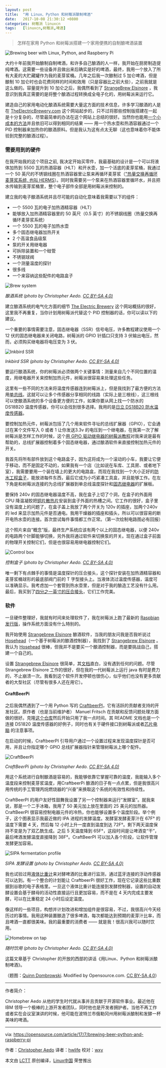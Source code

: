```yaml
---
layout: post
title:	"用 Linux、Python 和树莓派酿制啤酒"
date:	2017-10-08 21:30:12 +0800 
categories:	树莓派 linuxcn 
tags:	[linuxcn,树莓派,啤酒]
---
```




> 
> 怎样在家用 Python 和树莓派搭建一个家用便携的自制酿啤酒装置
> 
> 
> 


![Brewing beer with Linux, Python, and Raspberry Pi](/Asserts/Images/album/201710/08/213019kf6388tfx16chbgf.png "Brewing beer with Linux, Python, and Raspberry Pi")


大约十年前我开始酿制自制啤酒，和许多自己酿酒的人一样，我开始在厨房制造提纯啤酒。这需要一些设备并且做出来后确实是好的啤酒，最终，我用一个放入了所有大麦的大贮藏罐作为我的麦芽浆桶。几年之后我一次酿制过 5 加仑啤酒，但是酿制 10 加仑时也会花费同样的时间和效用（只是容器比之前大些），之前我就是这么做的。容量提升到 10 加仑之后，我偶然看到了 [StrangeBrew Elsinore](http://dougedey.github.io/SB_Elsinore_Server/) ，我意识到我真正需要的是将整个酿酒过程转换成全电子化的，用树莓派来运行它。


建造自己的家用电动化酿酒系统需要大量这方面的技术信息，许多学习酿酒的人是在 [TheElectricBrewery.com](http://theelectricbrewery.com/) 这个网站起步的，只不过将那些控制版搭建在一起是十分复杂的，尽管最简单的办法在这个网站上总结的很好。当然你也能用[一个小成本的方法](http://www.instructables.com/id/Electric-Brewery-Control-Panel-on-the-Cheap/)并且依旧可以得到相同的结果 —— 用一个热水壶和热酒容器通过一个 PID 控制器来加热你的酿酒原料。但是我认为这有点太无聊（这也意味着你不能体验到完整的酿酒过程）。


### 需要用到的硬件


在我开始我的这个项目之前, 我决定开始买零件，我最基础的设计是一个可以将液体加热到 5500 瓦的热酒容器（HLT）和开水壶，加一个活底的麦芽浆桶，我通过一个 50 英尺的不锈钢线圈在热酒容器里让泵来再循环麦芽浆（["热量交换再循环麦芽浆系统, 也叫 HERMS](https://byo.com/hops/item/1325-rims-and-herms-brewing-advanced-homebrewing)）。同时我需要另一个泵来在热酒容器里循环水，并且把水传输到麦芽浆桶里，整个电子部件全部是用树莓派来控制的。


建立我的电子酿酒系统并且尽可能的自动化意味着我需要以下的组件：


* 一个 5500 瓦的电子加热酒精容器（HLT）
* 能够放入加热酒精容器里的 50 英尺（0.5 英寸）的不锈钢线圈（热量交换再循环麦芽浆系统）
* 一个 5500 瓦的电子加热水壶
* 多个固态继电器加热开关
* 2 个高温食品级泵
* 泵的开关用继电器
* 可拆除装置和一个硅管
* 不锈钢球阀
* 一个测量温度的探针
* 很多线
* 一个来容纳这些配件的电路盒子


![Brew system](/Asserts/Images/album/201710/08/213024gubeee9zap3w9tfp.png "Brew system")


*酿酒系统 (photo by Christopher Aedo. [CC BY-SA 4.0)](https://creativecommons.org/licenses/by-sa/4.0/)*


建立酿酒系统的电气化方面的细节 [The Electric Brewery](http://theelectricbrewery.com/) 这个网站概括的很好，这里我不再重复，当你计划用树莓派代替这个 PID 控制器的话，你可以读以下的建议。


一个重要的事情需要注意，固态继电器（SSR）信号电压，许多教程建议使用一个 12 伏的固态继电器来关闭电路，树莓派的 GPIO 针插口只支持 3 伏输出电压，然而，必须购买继电器将电压变为 3 伏。


![Inkbird SSR](/Asserts/Images/album/201710/08/213027lvwmxhsk9emebmsx.png "Inkbird SSR")


*Inkbird SSR (photo by Christopher Aedo. [CC BY-SA 4.0)](https://creativecommons.org/licenses/by-sa/4.0/)*


要运行酿酒系统，你的树莓派必须做两个关键事情：测量来自几个不同位置的温度，用继电器开关来控制加热元件，树莓派很容易来处理这些任务。


这里有一些不同的方法来将温度传感器连到树莓派上，但是我找到了最方便的方法用[单总线](https://en.wikipedia.org/wiki/1-Wire)。这就可以让多个传感器分享相同的线路（实际上是三根线），这三根线可以使酿酒系统的多个设备更方便的工作，如果你要从网上找一个防水的 DS18B20 温度传感器，你可以会找到很多选择。我用的是[日立 DS18B20 防水温度传感器](https://smile.amazon.com/gp/product/B018KFX5X0/)。


要控制加热元件，树莓派包括了几个用来软件寻址的总线扩展器（GPIO），它会通过在某个文件写入 0 或者 1 让你发送3.3v 的电压到一个继电器，在我第一次了解树莓派是怎样工作的时候，这个[用 GPIO 驱动继电器的树莓派教程](http://www.susa.net/wordpress/2012/06/raspberry-pi-relay-using-gpio/)对我来说是最有帮助的，总线扩展器控制着多个固态继电器，通过酿酒软件来直接控制加热元件的开关。


我首先将所有部件放到这个电路盒子，因为这将成为一个滚动的小车，我要让它便于移动，而不是固定不动的，如果我有一个店（比如说在车库、工具房、或者地下室），我需要要用一个装在墙上的更大的电路盒，而现在我找到一个大小正好的[防水工程盒子](http://amzn.to/2hupFCr)，能放进每件东西，最后它成为小巧紧凑工具盒，并且能够工作。在左下角是和树莓派连接的为总线扩展器到单总线温度探针和[固态继电器](http://amzn.to/2hL8JDS)的扩展板。


要保持 240v 的固态继电器温度不高，我在盒子上切了个洞，在盒子的外面用 CPU 降温凝胶把[铜片散热片](http://amzn.to/2i4DYwy)安装到盒子外面的热槽之间。它工作的很好，盒子里没有温度上的问题了，在盒子盖上我放了两个开关为 120v 的插座，加两个240v 的 led 来显示加热元件是否通电。我用干燥器的插座和插头，所以可以很容易的断开电热水壶的连接。首次尝试每件事情都工作正常。（第一次绘制电路图必有回报）


这个照片来自“概念”版，最终生产系统应该有两个以上的固态继电器，以便 240v 的电路两个针脚能够切换，另外我将通过软件来切换泵的开关。现在通过盒子前面的物理开关控制它们，但是也很容易用继电器控制它们。


![Control box](/Asserts/Images/album/201710/08/213029kwtzw45viv1wuuu7.png "Control box")


*控制盒子 (photo by Christopher Aedo. [CC BY-SA 4.0)](https://creativecommons.org/licenses/by-sa/4.0/)*


唯一剩下有点棘手的事情是温度探针的压合接头，这个探针安装在加热酒精容器和麦芽浆桶球形的最底部阀门前的 T 字型接头上。当液体流过温度传感器，温度可以准确显示。我考虑加一个套管到热水壶里，但是对于我的酿造工艺没有什么用。最后，我买到了[四分之一英寸的压合接头](https://www.brewershardware.com/CF1412.html)，它们工作完美。


### 软件


一旦硬件整理好，我就有时间来处理软件了，我在树莓派上跑了最新的 [Raspbian 发行版](https://www.raspberrypi.org/downloads/raspbian/)，操作系统方面没有什么特别的。


我开始使用 [Strangebrew Elsinore](https://github.com/DougEdey/SB_Elsinore_Server) 酿酒软件，当我的朋友问我是否我听说过 [Hosehead](https://brewtronix.com/)（一个基于树莓派的酿酒控制器），我找到了 [Strangebrew Elsinore](https://github.com/DougEdey/SB_Elsinore_Server) 。我认为 [Hosehead](https://brewtronix.com/) 很棒，但我并不是要买一个酿酒控制器，而是要挑战自己，搭建一个自己的。


设置 [Strangebrew Elsinore](https://github.com/DougEdey/SB_Elsinore_Server) 很简单，其[文档](http://dougedey.github.io/SB_Elsinore_Server/)直白，没有遇到任何的问题。尽管 Strangebrew Elsinore 工作的很好，但在我的一代树莓派上运行 java 有时是费力的，不止崩溃一次。我看到这个软件开发停顿也很伤心，似乎他们也没有更多贡献者的大型社区（尽管有很多人还在用它）。


#### CraftBeerPi


之后我偶然遇到了一个用 Python 写的 [CraftbeerPI](http://www.craftbeerpi.com/)，它有活跃的贡献者支持的开发社区。原作者（也是当前维护者） Manuel Fritsch 在贡献和反馈问题处理方面做的很好。克隆[这个仓库](https://github.com/manuel83/craftbeerpi)然后开始只用了我一点时间。其 README 文档也是一个连接 DS1820 温度传感器的好例子，同时也有关于硬件接口到树莓派或者[芯片电脑](https://www.nextthing.co/pages/chip) 的注意事项。


在启动的时候，CraftbeerPI 引导用户通过一个设置过程来发现温度探针是否可用，并且让你指定哪个 GPIO 总线扩展器指针来管理树莓派上哪个配件。


![CraftBeerPi](/Asserts/Images/album/201710/08/213030exw3k977r67qqdjk.png "CraftBeerPi")


*CraftBeerPi (photo by Christopher Aedo. [CC BY-SA 4.0)](https://creativecommons.org/licenses/by-sa/4.0/)*


用这个系统进行自制酿酒是容易的，我能够依靠它掌握可靠的温度，我能输入多个温度段来控制麦芽浆温度，用CraftbeerPi 酿酒的日子有一点点累，但是我很高兴用传统的手工管理丙烷燃烧器的“兴奋”来换取这个系统的有效性和持续性。


CraftBeerPI 的用户友好性鼓舞我设置了另一个控制器来运行“发酵室”。就我来说，那是一个二手冰箱，我用了 50 美元加上放在里面的 25 美元的加热器。CraftBeerPI 很容易控制电器元件的冷热，你也能够设置多个温度阶段。举个例子，这个图表显示我最近做的 IPA 进程的发酵温度。发酵室发酵麦芽汁在 67F° 的温度下需要 4 天，然后每 12 小时上升一度直到温度到达 72F°。剩下两天温度保持不变是为了双乙酰生成。之后 5 天温度降到 65F°，这段时间是让啤酒变“干”，最后啤酒发酵温度直接降到 38F°。CraftBeerPI 可以加入各个阶段，让软件管理发酵更加容易。


![SIPA fermentation profile](/Asserts/Images/album/201710/08/213030gwnumn7t2hg2tn7w.png "SIPA fermentation profile")


*SIPA 发酵设置 (photo by Christopher Aedo. [CC BY-SA 4.0)](https://creativecommons.org/licenses/by-sa/4.0/)*


我也试验过用[液体比重计](https://tilthydrometer.com/)来对酵啤酒的比重进行监测，通过蓝牙连接的浮动传感器可以达到。有一个整合的计划能让 CraftbeerPi 很好工作，现在它记录这些比重数据到谷歌的电子表格里。一旦这个液体比重计能连接到发酵控制器，设置的自动发酵设置会基于酵母的活动性直接运行且更加容易，而不是在 4 天内完成主要发酵，可以在比重稳定 24 小时后设定温度。


像这样的一些项目，构想并计划改进和增加组件是很容易，不过，我很高兴今天经历过的事情。我用这种装置酿造了很多啤酒，每次都能达到预期的麦芽汁比率，而且啤酒一直都很美味。我的最重要的消费者 —— 就是我！很高兴我可以随时饮用。


![Homebrew on tap](/Asserts/Images/album/201710/08/213031fqwahexxs88ejw98.png "Homebrew on tap")


*随时饮用 (photo by Christopher Aedo. [CC BY-SA 4.0)](https://creativecommons.org/licenses/by-sa/4.0/)*


这篇文章基于 Christopher 的开放的西部的讲话《用Linux、Python 和树莓派酿制啤酒》。


（题图：[Quinn Dombrowski](https://www.flickr.com/photos/quinndombrowski/). Modified by Opensource.com. [CC BY-SA 4.0](https://creativecommons.org/licenses/by-sa/4.0/)）




---


作者简介：


Christopher Aedo 从他的学生时代就从事并且贡献于开源软件事业。最近他在 IBM 领导一个极棒的上游开发者团队，同时他也是开发者拥护者。当他不再工作或者实在会议室演讲的时候，他可能在波特兰市俄勒冈州用树莓派酿制和发酵一杯美味的啤酒。




---


via: <https://opensource.com/article/17/7/brewing-beer-python-and-raspberry-pi>


作者：[Christopher Aedo](https://opensource.com/users/docaedo) 译者：[hwlife](https://github.com/hwlife) 校对：[wxy](https://github.com/wxy)


本文由 [LCTT](https://github.com/LCTT/TranslateProject) 原创编译，[Linux中国](https://linux.cn/) 荣誉推出
